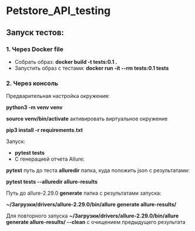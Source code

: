 # Petstore_API_testing
## Запуск тестов:
### 1. Через Docker file
* Собрать образ: **docker build -t tests:0.1 .**
* Запустить образ с тестами: **docker run -it --rm tests:0.1 tests**

### 2. Через консоль
Предварительная настройка окружения:

**python3 -m venv venv**

**source venv/bin/activate**    активировать виртуальное окружение

**pip3 install -r requirements.txt**

Запуск:

* **pytest tests**
* С генерацией отчета Allure:

**pytest** путь до теста **alluredir** папка, куда положить json с результатами:

**pytest tests --alluredir allure-results**

Путь до allure-2.29.0 **generate** папка с результатами запуска:

**~/Загрузки/drivers/allure-2.29.0/bin/allure generate allure-results/**

Для повторного запуска **~/Загрузки/drivers/allure-2.29.0/bin/allure generate allure-results/ --clean** с очищением предыдущего результата